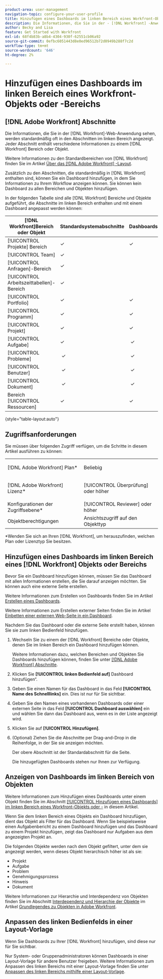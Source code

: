 ```yaml
---
product-area: user-management
navigation-topic: configure-your-user-profile
title: Hinzufügen eines Dashboards im linken Bereich eines Workfront-Objekts oder -Bereichs
description: Die Informationen, die Sie in der - [!DNL Workfront] -Anwendung sehen, werden standardmäßig oft in den Abschnitten im linken Bereich angezeigt. Jeder Abschnitt enthält verschiedene Informationen zu einem Bereich  [!DNL Workfront]  einem Objekt.
author: Becky and Lisa
feature: Get Started with Workfront
exl-id: 68f4b83b-a8b4-4304-930f-62551cb06a92
source-git-commit: 0efbc6051443d8e0ed96512b72d0949b288f7c2d
workflow-type: tm+mt
source-wordcount: '646'
ht-degree: 2%

---
```


# Hinzufügen eines Dashboards im linken Bereich eines Workfront-Objekts oder -Bereichs

## [!DNL Adobe Workfront] Abschnitte

Die Informationen, die Sie in der [!DNL Workfront]-Web-Anwendung sehen, werden standardmäßig oft in den Abschnitten im linken Bereich angezeigt. Jeder Abschnitt enthält verschiedene Informationen zu einem [!DNL Workfront] Bereich oder Objekt.

Weitere Informationen zu den Standardbereichen von [!DNL Workfront] finden Sie im Artikel [Über das  [!DNL Adobe Workfront] -Layout](../../../administration-and-setup/customize-workfront/use-layout-templates/about-the-default-wf-layout.md).

Zusätzlich zu den Abschnitten, die standardmäßig in [!DNL Workfront] enthalten sind, können Sie ein Dashboard hinzufügen, in dem Sie Informationen zu Ihrem Workflow anzeigen können. Sie können kein Dashboard zu allen Bereichen und Objekten hinzufügen.

In der folgenden Tabelle sind alle [!DNL Workfront] Bereiche und Objekte aufgeführt, die Abschnitte im linken Bereich enthalten und mit einem Dashboard angepasst werden können:

| **[!DNL Workfront]Bereich oder Objekt** | **Standardsystemabschnitte** | **Dashboards** |
|---|---|---|
| [!UICONTROL Projekte] Bereich | ✓ | ✓ |
| [!UICONTROL Team] | ✓ |   |
| [!UICONTROL Anfragen]-Bereich | ✓ |   |
| [!UICONTROL Arbeitszeittabellen]-Bereich | ✓ |   |
| [!UICONTROL Portfolio] | ✓ | ✓ |
| [!UICONTROL Programm] | ✓ | ✓ |
| [!UICONTROL Projekt] | ✓ | ✓ |
| [!UICONTROL Aufgabe] | ✓ |  ✓ |
| [!UICONTROL Probleme] |  ✓ |  ✓ |
| [!UICONTROL Benutzer] |  ✓ |  ✓ |
| [!UICONTROL Dokument] |  ✓ |  ✓ |
| Bereich [!UICONTROL Ressourcen] | ✓ | ✓ |

{style="table-layout:auto"}

## Zugriffsanforderungen

Sie müssen über folgenden Zugriff verfügen, um die Schritte in diesem Artikel ausführen zu können:

<table style="table-layout:auto"> 
 <col> 
 </col> 
 <col> 
 </col> 
 <tbody> 
  <tr> 
   <td role="rowheader">[!DNL Adobe Workfront] Plan*</td> 
   <td> <p>Beliebig</p> </td> 
  </tr> 
  <tr> 
   <td role="rowheader">[!DNL Adobe Workfront] Lizenz*</td> 
   <td> <p>[!UICONTROL Überprüfung] oder höher</p> </td> 
  </tr> 
  <tr> 
   <td role="rowheader">Konfigurationen der Zugriffsebene*</td> 
   <td>[!UICONTROL Reviewer] oder höher</td> 
  </tr> 
  <tr> 
   <td role="rowheader">Objektberechtigungen</td> 
   <td>Ansichtszugriff auf den Objekttyp</td> 
  </tr> 
 </tbody> 
</table>

&#42;Wenden Sie sich an Ihren [!DNL Workfront], um herauszufinden, welchen Plan oder Lizenztyp Sie besitzen.

## Hinzufügen eines Dashboards im linken Bereich eines [!DNL Workfront] Objekts oder Bereichs

Bevor Sie ein Dashboard hinzufügen können, müssen Sie das Dashboard mit allen Informationen erstellen, die Sie darauf anzeigen möchten. Sie können auch eine externe Seite erstellen.

Weitere Informationen zum Erstellen von Dashboards finden Sie im Artikel [Erstellen eines Dashboards](../../../reports-and-dashboards/dashboards/creating-and-managing-dashboards/create-dashboard.md).

Weitere Informationen zum Erstellen externer Seiten finden Sie im Artikel [Einbetten einer externen Web-Seite in ein Dashboard](../../../reports-and-dashboards/dashboards/creating-and-managing-dashboards/embed-external-web-page-dashboard.md).

Nachdem Sie das Dashboard oder die externe Seite erstellt haben, können Sie sie zum linken Bedienfeld hinzufügen.

1. Wechseln Sie zu einem der [!DNL Workfront] Bereiche oder Objekte, denen Sie im linken Bereich ein Dashboard hinzufügen können.

   Weitere Informationen dazu, welchen Bereichen und Objekten Sie Dashboards hinzufügen können, finden Sie unter [[!DNL Adobe Workfront] Abschnitte](#adobe-workfront-sections).

1. Klicken Sie **[!UICONTROL linken Bedienfeld auf]** Dashboard hinzufügen“.
1. Geben Sie einen Namen für das Dashboard in das Feld **[!UICONTROL Name des Schnelllinks]** ein. Dies ist nur für Sie sichtbar.
1. Geben Sie den Namen eines vorhandenen Dashboards oder einer externen Seite in das Feld **[!UICONTROL Dashboard auswählen]** ein und wählen Sie dann das Dashboard aus, wenn es in der Liste angezeigt wird.
1. Klicken Sie auf **[!UICONTROL Hinzufügen]**.
1. (Optional) Ziehen Sie die Abschnitte per Drag-and-Drop in die Reihenfolge, in der Sie sie anzeigen möchten.

   Der obere Abschnitt ist der Standardabschnitt für die Seite.

   Die hinzugefügten Dashboards stehen nur Ihnen zur Verfügung.

## Anzeigen von Dashboards im linken Bereich von Objekten

Weitere Informationen zum Hinzufügen eines Dashboards unter einem Objekt finden Sie im Abschnitt [[!UICONTROL Hinzufügen eines Dashboards] im linken Bereich eines Workfront-Objekts oder -](#add-a-dashboard-in-the-left-panel-of-a-workfront-object-or-area) in diesem Artikel.

Wenn Sie dem linken Bereich eines Objekts ein Dashboard hinzufügen, dient das Objekt als Filter für das Dashboard. Wenn Sie beispielsweise einen Aufgabenbericht zu einem Dashboard hinzufügen und das Dashboard zu einem Projekt hinzufügen, zeigt das Dashboard nur Aufgaben aus dem angezeigten Projekt an.

Die folgenden Objekte werden nach dem Objekt gefiltert, unter dem sie angezeigt werden, wenn dieses Objekt hierarchisch höher ist als sie:

* Projekt
* Aufgabe
* Problem
* Genehmigungsprozess
* Hinweis
* Dokument

Weitere Informationen zur Hierarchie und Interdependenz von Objekten finden Sie im Abschnitt [Interdependenz und Hierarchie der Objekte](../../../workfront-basics/navigate-workfront/workfront-navigation/understand-objects.md#understanding-interdependency-and-hierarchy-of-objects) im Artikel [Grundlegendes zu Objekten in Adobe Workfront](../../../workfront-basics/navigate-workfront/workfront-navigation/understand-objects.md).

## Anpassen des linken Bedienfelds in einer Layout-Vorlage

Wenn Sie Dashboards zu Ihrer [!DNL Workfront] hinzufügen, sind diese nur für Sie sichtbar.

Nur System- oder Gruppenadministratoren können Dashboards in einer Layout-Vorlage für andere Benutzer freigeben. Weitere Informationen zum Anpassen des linken Bereichs mit einer Layout-Vorlage finden Sie unter [Anpassen des linken Bereichs mithilfe einer Layout-Vorlage](/help/quicksilver/administration-and-setup/customize-workfront/use-layout-templates/customize-left-panel.md).
